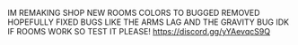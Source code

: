 IM REMAKING SHOP NEW ROOMS COLORS TO BUGGED REMOVED HOPEFULLY FIXED BUGS LIKE THE ARMS LAG AND THE GRAVITY BUG IDK IF ROOMS WORK SO TEST IT PLEASE! https://discord.gg/yYAevqcS9Q
               
